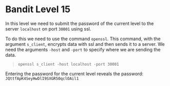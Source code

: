 # Bandit Level 15

In this level we need to submit the password of the current level to the server `localhost` on port `30001` using ssl.

To do this we need to use the command `openssl`. This command, with the argument `s_client`, encrypts data with ssl and then sends it to a server. We need the arguments `-host` and  `-port` to specify where we are sending the data.
> `openssl s_client -host localhost -port 30001`

Entering the password for the current level reveals the password: `JQttfApK4SeyHwDlI9SXGR50qclOAil1`
